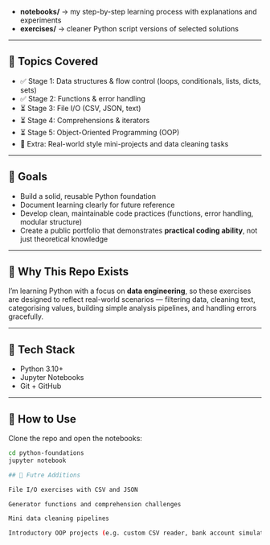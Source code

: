 - **notebooks/** → my step-by-step learning process with explanations and experiments  
- **exercises/** → cleaner Python script versions of selected solutions

---

## 🚀 Topics Covered

- ✅ Stage 1: Data structures & flow control (loops, conditionals, lists, dicts, sets)  
- ✅ Stage 2: Functions & error handling  
- ⏳ Stage 3: File I/O (CSV, JSON, text)  
- ⏳ Stage 4: Comprehensions & iterators  
- ⏳ Stage 5: Object-Oriented Programming (OOP)  
- 🧪 Extra: Real-world style mini-projects and data cleaning tasks

---

## 📝 Goals

- Build a solid, reusable Python foundation  
- Document learning clearly for future reference  
- Develop clean, maintainable code practices (functions, error handling, modular structure)  
- Create a public portfolio that demonstrates **practical coding ability**, not just theoretical knowledge

---

## 🧠 Why This Repo Exists

I’m learning Python with a focus on **data engineering**, so these exercises are designed to reflect real-world scenarios — filtering data, cleaning text, categorising values, building simple analysis pipelines, and handling errors gracefully.

---

## 🧰 Tech Stack

- Python 3.10+  
- Jupyter Notebooks  
- Git + GitHub

---

## 📌 How to Use

Clone the repo and open the notebooks:

```bash
cd python-foundations
jupyter notebook

## 📌 Futre Additions

File I/O exercises with CSV and JSON

Generator functions and comprehension challenges

Mini data cleaning pipelines

Introductory OOP projects (e.g. custom CSV reader, bank account simulation)

```
